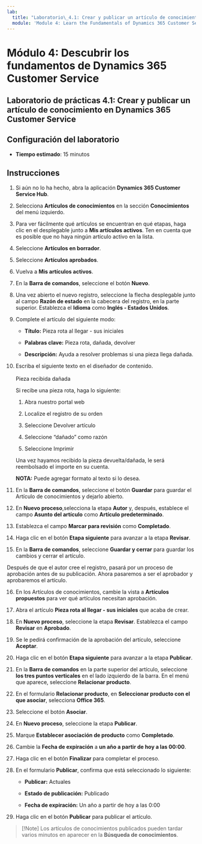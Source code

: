```yaml
---
lab:
  title: "Laboratorio\_4.1: Crear y publicar un artículo de conocimientos en Dynamics 365 Customer Service"
  module: 'Module 4: Learn the Fundamentals of Dynamics 365 Customer Service'
---
```


<a name="module-4-learn-the-fundamentals-of-dynamics-365-customer-service"></a>Módulo 4: Descubrir los fundamentos de Dynamics 365 Customer Service
========================

## <a name="practice-lab-41---create-and-publish-a-knowledge-article-in-dynamics-365-customer-service"></a>Laboratorio de prácticas 4.1: Crear y publicar un artículo de conocimiento en Dynamics 365 Customer Service

## <a name="lab-setup"></a>Configuración del laboratorio

  - **Tiempo estimado**: 15 minutos

## <a name="instructions"></a>Instrucciones

1. Si aún no lo ha hecho, abra la aplicación **Dynamics 365 Customer Service Hub**. 

2. Selecciona **Artículos de conocimientos** en la sección **Conocimientos** del menú izquierdo. 

3. Para ver fácilmente qué artículos se encuentran en qué etapas, haga clic en el desplegable junto a **Mis artículos activos**. Ten en cuenta que es posible que no haya ningún artículo activo en la lista.

4. Seleccione **Artículos en borrador**. 

5. Seleccione **Artículos aprobados**. 

6. Vuelva a **Mis artículos activos**.

7. En la **Barra de comandos**, seleccione el botón **Nuevo**. 

8. Una vez abierto el nuevo registro, seleccione la flecha desplegable junto al campo **Razón de estado** en la cabecera del registro, en la parte superior. Establezca el **Idioma** como **Inglés - Estados Unidos**.

9. Complete el artículo del siguiente modo:

    - **Título:** Pieza rota al llegar - sus iniciales

    - **Palabras clave:** Pieza rota, dañada, devolver

    - **Descripción:** Ayuda a resolver problemas si una pieza llega dañada. 

10. Escriba el siguiente texto en el diseñador de contenido.   
‎  
Pieza recibida dañada

    Si recibe una pieza rota, haga lo siguiente:

    1. Abra nuestro portal web

    2. Localize el registro de su orden

    3. Seleccione Devolver artículo

    4. Seleccione “dañado” como razón

    5. Seleccione Imprimir

    Una vez hayamos recibido la pieza devuelta/dañada, le será reembolsado el importe en su cuenta.

    **NOTA:** Puede agregar formato al texto si lo desea. 

11. En la **Barra de comandos**, seleccione el botón **Guardar** para guardar el Artículo de conocimientos y dejarlo abierto. 

12. En **Nuevo proceso**,selecciona la etapa **Autor** y, después, establece el campo **Asunto del artículo** como **Artículo predeterminado**. 

13. Establezca el campo **Marcar para revisión** como **Completado**.

14. Haga clic en el botón **Etapa siguiente** para avanzar a la etapa **Revisar**.

15. En la **Barra de comandos**, seleccione **Guardar y cerrar** para guardar los cambios y cerrar el artículo.

Después de que el autor cree el registro, pasará por un proceso de aprobación antes de su publicación. Ahora pasaremos a ser el aprobador y aprobaremos el artículo. 

16. En los Artículos de conocimientos, cambie la vista a **Artículos propuestos** para ver qué artículos necesitan aprobación. 

17. Abra el artículo **Pieza rota al llegar - sus iniciales** que acaba de crear.

18. En **Nuevo proceso**, seleccione la etapa **Revisar**. Establezca el campo **Revisar** en **Aprobado**.

19. Se le pedirá confirmación de la aprobación del artículo, seleccione **Aceptar**. 

20. Haga clic en el botón **Etapa siguiente** para avanzar a la etapa **Publicar**. 

21. En la **Barra de comandos** en la parte superior del artículo, seleccione **los tres puntos verticales** en el lado izquierdo de la barra. En el menú que aparece, seleccione **Relacionar producto**. 

22. En el formulario **Relacionar producto**, en **Seleccionar producto con el que asociar**, selecciona **Office 365**.

23. Seleccione el botón **Asociar**. 

24. En **Nuevo proceso**, seleccione la etapa **Publicar**. 

25. Marque **Establecer asociación de producto** como **Completado**. 

26. Cambie la **Fecha de expiración** a **un año a partir de hoy a las 00:00**. 

27. Haga clic en el botón **Finalizar** para completar el proceso. 

28. En el formulario **Publicar**, confirma que está seleccionado lo siguiente:

    - **Publicar:** Actuales

    - **Estado de publicación:** Publicado

    - **Fecha de expiración:** Un año a partir de hoy a las 0:00
    
29. Haga clic en el botón **Publicar** para publicar el artículo.

>[!Note] Los artículos de conocimientos publicados pueden tardar varios minutos en aparecer en la **Búsqueda de conocimientos**.
